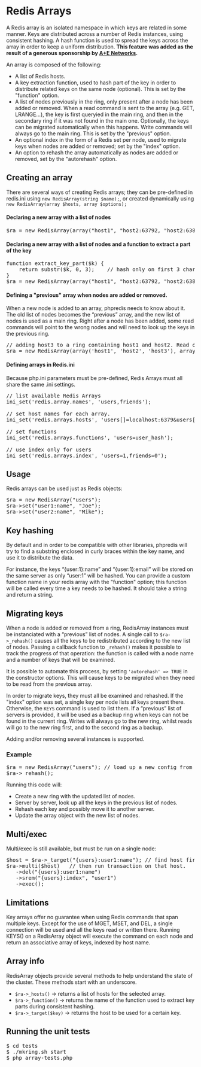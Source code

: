 Redis Arrays
============

A Redis array is an isolated namespace in which keys are related in some manner. Keys are distributed across a number of Redis instances, using consistent hashing. A hash function is used to spread the keys across the array in order to keep a uniform distribution. **This feature was added as the result of a generous sponsorship by [A+E Networks](http://www.aetn.com/).**

An array is composed of the following:

* A list of Redis hosts.
* A key extraction function, used to hash part of the key in order to distribute related keys on the same node (optional). This is set by the "function" option.
* A list of nodes previously in the ring, only present after a node has been added or removed. When a read command is sent to the array (e.g. GET, LRANGE...), the key is first queryied in the main ring, and then in the secondary ring if it was not found in the main one. Optionally, the keys can be migrated automatically when this happens. Write commands will always go to the main ring. This is set by the "previous" option.
* An optional index in the form of a Redis set per node, used to migrate keys when nodes are added or removed; set by the "index" option.
* An option to rehash the array automatically as nodes are added or removed, set by the "autorehash" option.

## Creating an array

There are several ways of creating Redis arrays;  they can be pre-defined in redis.ini using `new RedisArray(string $name);`, or created dynamically using `new RedisArray(array $hosts, array $options);`

#### Declaring a new array with a list of nodes
<pre>
$ra = new RedisArray(array("host1", "host2:63792, "host2:6380"));
</pre>


#### Declaring a new array with a list of nodes and a function to extract a part of the key
<pre>
function extract_key_part($k) {
    return substr($k, 0, 3);	// hash only on first 3 characters.
}
$ra = new RedisArray(array("host1", "host2:63792, "host2:6380"), array("function" => "extract_key_part"));
</pre>

#### Defining a "previous" array when nodes are added or removed.
When a new node is added to an array, phpredis needs to know about it. The old list of nodes becomes the “previous” array, and the new list of nodes is used as a main ring. Right after a node has been added, some read commands will point to the wrong nodes and will need to look up the keys in the previous ring.

<pre>
// adding host3 to a ring containing host1 and host2. Read commands will look in the previous ring if the data is not found in the main ring.
$ra = new RedisArray(array('host1', 'host2', 'host3'), array('previous' => array('host1', 'host2')));
</pre>

#### Defining arrays in Redis.ini

Because php.ini parameters must be pre-defined, Redis Arrays must all share the same .ini settings.

<pre>
// list available Redis Arrays
ini_set('redis.array.names', 'users,friends');

// set host names for each array.
ini_set('redis.arrays.hosts', 'users[]=localhost:6379&users[]=localhost:6380&users[]=localhost:6381&users[]=localhost:6382&friends[]=localhost');

// set functions
ini_set('redis.arrays.functions', 'users=user_hash');

// use index only for users
ini_set('redis.arrays.index', 'users=1,friends=0');
</pre>

## Usage

Redis arrays can be used just as Redis objects:
<pre>
$ra = new RedisArray("users");
$ra->set("user1:name", "Joe");
$ra->set("user2:name", "Mike");
</pre>


## Key hashing
By default and in order to be compatible with other libraries, phpredis will try to find a substring enclosed in curly braces within the key name, and use it to distribute the data.

For instance, the keys “{user:1}:name” and “{user:1}:email” will be stored on the same server as only “user:1” will be hashed. You can provide a custom function name in your redis array with the "function" option; this function will be called every time a key needs to be hashed. It should take a string and return a string.


## Migrating keys

When a node is added or removed from a ring, RedisArray instances must be instanciated with a “previous” list of nodes. A single call to `$ra->_rehash()` causes all the keys to be redistributed according to the new list of nodes. Passing a callback function to `_rehash()` makes it possible to track the progress of that operation: the function is called with a node name and a number of keys that will be examined.

It is possible to automate this process, by setting `'autorehash' => TRUE` in the constructor options. This will cause keys to be migrated when they need to be read from the previous array.

In order to migrate keys, they must all be examined and rehashed. If the "index" option was set, a single key per node lists all keys present there. Otherwise, the `KEYS` command is used to list them.
If a “previous” list of servers is provided, it will be used as a backup ring when keys can not be found in the current ring. Writes will always go to the new ring, whilst reads will go to the new ring first, and to the second ring as a backup.

Adding and/or removing several instances is supported.

### Example
<pre>
$ra = new RedisArray("users"); // load up a new config from redis.ini, using the “.previous” listing.
$ra->_rehash();
</pre>

Running this code will:

* Create a new ring with the updated list of nodes.
* Server by server, look up all the keys in the previous list of nodes.
* Rehash each key and possibly move it to another server.
* Update the array object with the new list of nodes.

## Multi/exec
Multi/exec is still available, but must be run on a single node:
<pre>
$host = $ra->_target("{users}:user1:name");	// find host first
$ra->multi($host)	// then run transaction on that host.
   ->del("{users}:user1:name")
   ->srem("{users}:index", "user1")
   ->exec();
</pre>

## Limitations
Key arrays offer no guarantee when using Redis commands that span multiple keys. Except for the use of MGET, MSET, and DEL, a single connection will be used and all the keys read or written there.  Running KEYS() on a RedisArray object will execute the command on each node and return an associative array of keys, indexed by host name.

## Array info
RedisArray objects provide several methods to help understand the state of the cluster. These methods start with an underscore.

* `$ra->_hosts()` → returns a list of hosts for the selected array.
* `$ra->_function()` → returns the name of the function used to extract key parts during consistent hashing.
* `$ra->_target($key)` → returns the host to be used for a certain key.

## Running the unit tests
<pre>
$ cd tests
$ ./mkring.sh start
$ php array-tests.php
</pre>

